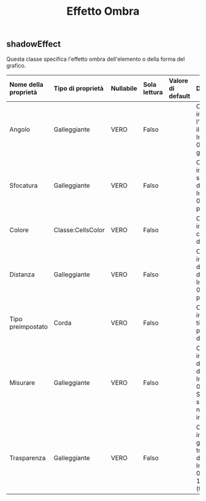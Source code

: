 ﻿---
title: Effetto Ombra
second_title: Aspose.Cells Cloud Documen
type: docs
url: /it/specification/model/shadoweffect/
description: "Aspose.Cells Specifica del modello cloud: ShadowEffect. Gestisci facilmente Excel e altri fogli di calcolo con funzionalità come apertura, generazione, modifica, divisione, unione, confronto e conversione"
kwords: Excel, Office, Foglio di calcolo, Cloud REST API, ShadowEffect
weight: 50
---
## **shadowEffect**

 Questa classe specifica l'effetto ombra dell'elemento o della forma del grafico.

| Nome della proprietà| Tipo di proprietà| Nullabile| Sola lettura| Valore di default| Descrizione|
|:- |:- |:- |:- |:- |:- |
| Angolo| Galleggiante| VERO| Falso|| Ottiene e imposta l'angolo di illuminazione. Intervallo da 0 a 359,9 gradi.|
| Sfocatura| Galleggiante| VERO| Falso|| Ottiene e imposta la sfocatura dell'ombra. Intervallo da 0 a 100 punti.|
| Colore| Classe:CellsColor| VERO| Falso|| Ottiene e imposta il colore dell'ombra.|
| Distanza| Galleggiante| VERO| Falso|| Ottiene e imposta la distanza dell'ombra. Intervallo da 0 a 200 punti.|
| Tipo preimpostato| Corda| VERO| Falso|| Ottiene e imposta il tipo di ombra preimpostato dell'ombra.|
| Misurare| Galleggiante| VERO| Falso|| Ottiene e imposta la dimensione dell'ombra. Intervallo da 0 a 2,0. Senza significato nell'ombra interiore.|
| Trasparenza| Galleggiante| VERO| Falso|| Ottiene e imposta il grado di trasparenza dell'ombra. Intervallo da 0,0 (opaco) a 1,0 (trasparente).|

